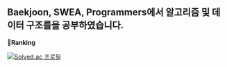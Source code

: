 ## Baekjoon, SWEA, Programmers에서 알고리즘 및 데이터 구조를을 공부하였습니다.
🥇**Ranking**

[![Solved.ac 프로필](http://mazassumnida.wtf/api/v2/generate_badge?boj=seanwoory)](https://solved.ac/seanwoory)
